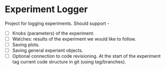 # Experiment Logger

Project for logging experiments.
Should support - 
- [ ] Knobs (parameters) of the experiment.
- [ ] Watches: results of the experiment we would like to follow.
- [ ] Saving plots.
- [ ] Saving general experient objects.
- [ ] Optional connection to code revisioning. At the start of the experiment tag current code structure in git (using tag/branches).
